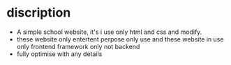 # discription
* A simple school website, it's i use only html and css and modify.
* these website only entertent perpose only use and these website in use only frontend framework only not backend
* fully optimise with any details 
